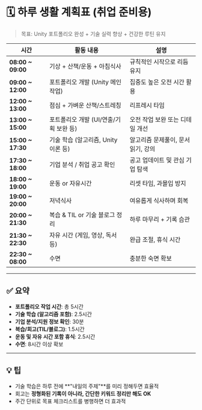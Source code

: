 # 🗓️ 하루 생활 계획표 (취업 준비용)

> 목표: Unity 포트폴리오 완성 + 기술 실력 향상 + 건강한 루틴 유지

| 시간            | 활동 내용                             | 설명 |
|-----------------|----------------------------------------|------|
| **08:00 ~ 09:00** | 기상 + 산책/운동 + 아침식사             | 규칙적인 시작으로 리듬 유지 |
| **09:00 ~ 12:00** | 포트폴리오 개발 (Unity 메인 작업)       | 집중도 높은 오전 시간 활용 |
| **12:00 ~ 13:00** | 점심 + 가벼운 산책/스트레칭              | 리프레시 타임 |
| **13:00 ~ 15:00** | 포트폴리오 개발 (UI/연출/기획 보완 등)  | 오전 작업 보완 또는 디테일 개선 |
| **15:00 ~ 17:30** | 기술 학습 (알고리즘, Unity 이론 등)      | 알고리즘 문제풀이, 문서 읽기, 강의 |
| **17:30 ~ 18:00** | 기업 분석 / 취업 공고 확인              | 공고 업데이트 및 관심 기업 탐색 |
| **18:00 ~ 19:00** | 운동 or 자유시간                        | 리셋 타임, 과몰입 방지 |
| **19:00 ~ 20:00** | 저녁식사                                 | 여유롭게 식사하며 회복 |
| **20:00 ~ 21:30** | 복습 & TIL or 기술 블로그 정리          | 하루 마무리 + 기록 습관 |
| **21:30 ~ 22:30** | 자유 시간 (게임, 영상, 독서 등)         | 완급 조절, 휴식 시간 |
| **22:30 ~ 08:00** | 수면                                     | 충분한 숙면 확보 |

---

## ✅ 요약

- **포트폴리오 작업 시간**: 총 5시간
- **기술 학습 (알고리즘 포함)**: 2.5시간
- **기업 분석/지원 정보 확인**: 30분
- **복습/회고(TIL/블로그)**: 1.5시간
- **운동 및 자유 시간 포함 휴식**: 2.5시간
- **수면**: 8시간 이상 확보

---

## 💡 팁

- 기술 학습은 하루 전에 **"내일의 주제"**를 미리 정해두면 효율적
- 회고는 **정형화된 기록이 아니라, 간단한 키워드 정리만 해도 OK**
- 주간 단위로 목표 체크리스트를 병행하면 더 효과적